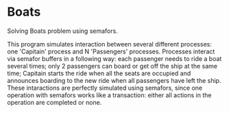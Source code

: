 # Boats
Solving Boats problem using semafors.

This program simulates interaction between several different processes: one 'Capitain' process and N 'Passengers' processes. Processes interact via semafor buffers in a following way: each passenger needs to ride a boat several times; only 2 passengers can board or get off the ship at the same time; Capitain starts the ride when all the seats are occupied and announces boarding to the new ride when all passengers have left the ship. These intaractions are perfectly simulated using semafors, since one operation with semafors works like a transaction: either all actions in the operation are completed or none.
